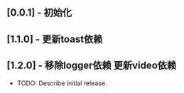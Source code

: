 ## [0.0.1] - 初始化
## [1.1.0] - 更新toast依赖
## [1.2.0] - 移除logger依赖 更新video依赖
* TODO: Describe initial release.
